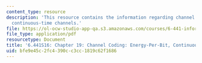 ```yaml
---
content_type: resource
description: 'This resource contains the information regarding channel coding: Energy-per-bit,
  continuous-time channels.'
file: https://ol-ocw-studio-app-qa.s3.amazonaws.com/courses/6-441-information-theory-spring-2016/bfe9e45c2fc4390cc3cc1819c62f1686_MIT6_441S16_chapter_19.pdf
file_type: application/pdf
resourcetype: Document
title: '6.441S16: Chapter 19: Channel Coding: Energy-Per-Bit, Continuous-Time Channels'
uid: bfe9e45c-2fc4-390c-c3cc-1819c62f1686
---
```

